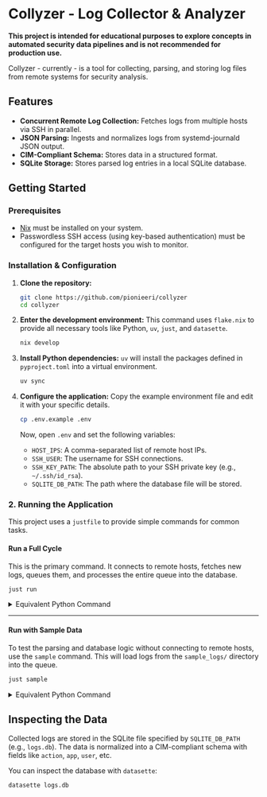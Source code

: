 # Collyzer - Log Collector & Analyzer

**This project is intended for educational purposes to explore concepts in automated security data pipelines and is not recommended for production use.**

Collyzer - currently - is a tool for collecting, parsing, and storing log files from remote systems for security analysis.

## Features

*   **Concurrent Remote Log Collection:** Fetches logs from multiple hosts via SSH in parallel.
*   **JSON Parsing:** Ingests and normalizes logs from systemd-journald JSON output.
*   **CIM-Compliant Schema:** Stores data in a structured format.
*   **SQLite Storage:** Stores parsed log entries in a local SQLite database.

## Getting Started

### Prerequisites

*   [Nix](https://nixos.org/download.html) must be installed on your system.
*   Passwordless SSH access (using key-based authentication) must be configured for the target hosts you wish to monitor.

### Installation & Configuration

1.  **Clone the repository:**
    ```bash
    git clone https://github.com/pionieeri/collyzer
    cd collyzer
    ```

2.  **Enter the development environment:**
    This command uses `flake.nix` to provide all necessary tools like Python, `uv`, `just`, and `datasette`.
    ```bash
    nix develop
    ```

3.  **Install Python dependencies:**
    `uv` will install the packages defined in `pyproject.toml` into a virtual environment.
    ```bash
    uv sync
    ```

4.  **Configure the application:**
    Copy the example environment file and edit it with your specific details.
    ```bash
    cp .env.example .env
    ```
    Now, open `.env` and set the following variables:
    *   `HOST_IPS`: A comma-separated list of remote host IPs.
    *   `SSH_USER`: The username for SSH connections.
    *   `SSH_KEY_PATH`: The absolute path to your SSH private key (e.g., `~/.ssh/id_rsa`).
    *   `SQLITE_DB_PATH`: The path where the database file will be stored.

### 2. Running the Application

This project uses a `justfile` to provide simple commands for common tasks.

#### Run a Full Cycle

This is the primary command. It connects to remote hosts, fetches new logs, queues them, and processes the entire queue into the database.

```bash
just run
```
<details>
  <summary>Equivalent Python Command</summary>

  ```bash
  uv run python -m src.main
  ```
</details>

---

#### Run with Sample Data

To test the parsing and database logic without connecting to remote hosts, use the `sample` command. This will load logs from the `sample_logs/` directory into the queue.

```bash
just sample
```
<details>
  <summary>Equivalent Python Command</summary>

  ```bash
  uv run python -m src.main --use-sample-logs
  ```
</details>

## Inspecting the Data

Collected logs are stored in the SQLite file specified by `SQLITE_DB_PATH` (e.g., `logs.db`). The data is normalized into a CIM-compliant schema with fields like `action`, `app`, `user`, etc.

You can inspect the database with `datasette`:
```bash
datasette logs.db
```
